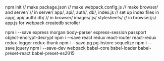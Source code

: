 npm init // make package.json
// make webpack.config.js
// make browser/ and server/
// in server/ app/, api/, auth/, db/, index.js
// set up index files in app/, api/ auth/ db/
// in browser/ images/ js/ stylesheets/
// in browser/js/ app.js for webpack
createdb scroller

npm i --save express morgan body-parser express-session passport object-encrypt-decrypt
npm i --save react redux react-router react-redux redux-logger redux-thunk 
npm i --save pg pg-hstore sequelize
npm i --save jquery
npm i --save-dev webpack babel-core babel-loader babel-preset-react babel-preset-es2015